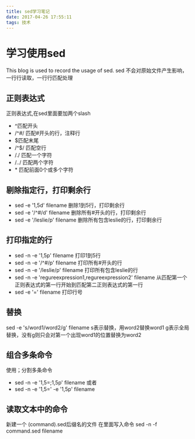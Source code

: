 ```yaml
---
title: sed学习笔记
date: 2017-04-26 17:55:11
tags: 技术
---
```

# 学习使用sed
This blog is used to record the usage of sed.
sed 不会对原始文件产生影响，一行行读取，一行行匹配处理

## 正则表达式
正则表达式,在sed里面要加两个slash
* ^匹配开头  
* /^#/ 匹配#开头的行，注释行
* $匹配末尾
* /^$/ 匹配空行
* /./ 匹配一个字符
* /../ 匹配两个字符
* \* 匹配前面0个或多个字符

## 剔除指定行，打印剩余行
+ sed -e '1,5d' filename   删除1到5行，打印剩余行
+ sed -e '/^#/d' filename  删除所有#开头的行，打印剩余行
+ sed -e '/leslie/p' filename 删除所有包含leslie的行，打印剩余行

## 打印指定的行
* sed -n -e '1,5p' filename 打印1到5行
* sed -n -e '/^#/p' filename 打印所有#开头的行
* sed -n -e '/leslie/p' filename 打印所有包含leslie的行
* sed -n -e 'regureexpression1,regureexpression2' filename 从匹配第一个正则表达式的第一行开始到匹配第二正则表达式的第一行
* sed -e '=' filename    打印行号

<!-- more -->

## 替换
sed -e 's/word1/word2/g' filename
s表示替换，用word2替换word1
g表示全局替换，没有g则只会对第一个出现word1的位置替换为word2

## 组合多条命令
使用；分割多条命令
* sed -n -e '1,5=;1,5p' filename
或者
* sed -n -e '1,5=' -e '1,5p' filename

## 读取文本中的命令
新建一个 (command).sed后缀名的文件
在里面写入命令
sed -n -f command.sed filename
